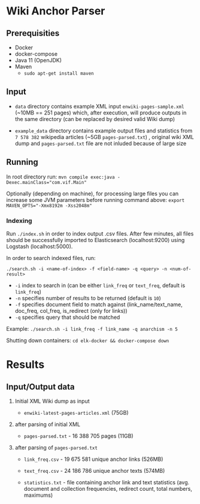 # Wiki Anchor Parser

## Prerequisities

- Docker
- docker-compose
- Java 11 (OpenJDK)
- Maven
    - `sudo apt-get install maven`

## Input

- `data` directory contains example XML input `enwiki-pages-sample.xml` (~10MB == 251 pages)
  which, after execution, will produce outputs in the same directory 
  (can be replaced by desired valid Wiki dump)

- `example_data` directory contains example output files and statistics from
  `7 578 382` wikipedia articles (~5GB `pages-parsed.txt`) , original wiki XML dump and
  `pages-parsed.txt` file are not inluded because of large size
  
## Running

In root directory run: `mvn compile exec:java -Dexec.mainClass="com.vif.Main"`

Optionally (depending on machine), for processing large files you can increase some JVM parameters before running command above:
`export MAVEN_OPTS="-Xmx8192m -Xss2048m"`


### Indexing

Run `./index.sh` in order to index output .csv files. After few minutes, all files should
be successfully imported to Elasticsearch (localhost:9200) using Logstash (localhost:5000). 

In order to search indexed files, run: 

`./search.sh -i <name-of-index> -f <field-name> -q <query> -n <num-of-result>`

- `-i` index to search in (can be either `link_freq` or `text_freq`, default is `link_freq`)
- `-n` specifies number of results to be returned (default is `10`)
- `-f` specifies document field to match against (link_name/text_name, doc_freq, col_freq, is_redirect (only for links))
- `-q` specifies query that should be matched

Example:
`./search.sh -i link_freq -f link_name -q anarchism -n 5`

Shutting down containers: `cd elk-docker && docker-compose down`

# Results

## Input/Output data

1) Initial XML Wiki dump as input

    - `enwiki-latest-pages-articles.xml` (75GB)
  
2) after parsing of initial XML 

    - `pages-parsed.txt` - 16 388 705 pages (11GB)

3) after parsing of `pages-parsed.txt`

    - `link_freq.csv` - 19 675 581 unique anchor links (526MB)

    - `text_freq.csv` - 24 186 786 unique anchor texts (574MB)

    - `statistics.txt` - file containing anchor link and text statistics 
(avg. document and collection frequencies, redirect count, total numbers, maximums)
